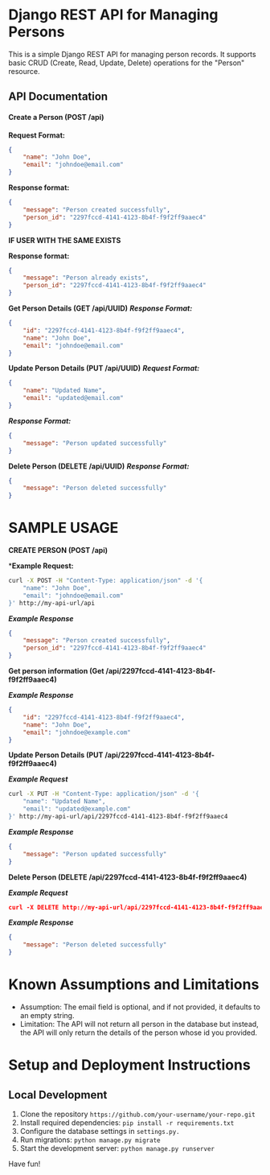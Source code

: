# Django REST API for Managing Persons

This is a simple Django REST API for managing person records. It supports basic CRUD (Create, Read, Update, Delete) operations for the "Person" resource.

## API Documentation

#### Create a Person (POST /api)

**Request Format:**

```json
{
    "name": "John Doe",
    "email": "johndoe@email.com"
}
```

**Response format:**
```json
{
    "message": "Person created successfully",
    "person_id": "2297fccd-4141-4123-8b4f-f9f2ff9aaec4"
}
```

**IF USER WITH THE SAME EXISTS**

**Response format:**
```json
{
    "message": "Person already exists",
    "person_id": "2297fccd-4141-4123-8b4f-f9f2ff9aaec4"
}
```

**Get Person Details (GET /api/UUID)**
***Response Format:***

```json
{
    "id": "2297fccd-4141-4123-8b4f-f9f2ff9aaec4",
    "name": "John Doe",
    "email": "johndoe@email.com"
}
```

**Update Person Details (PUT /api/UUID)**
***Request Format:***

```json
{
    "name": "Updated Name",
    "email": "updated@email.com"
}
```

***Response Format:***
```json
{
    "message": "Person updated successfully"
}
```

**Delete Person (DELETE /api/UUID)**
***Response Format:***

```json
{
    "message": "Person deleted successfully"
}
```

# SAMPLE USAGE

**CREATE PERSON (POST /api)**

***Example Request:**

```bash
curl -X POST -H "Content-Type: application/json" -d '{
    "name": "John Doe",
    "email": "johndoe@email.com"
}' http://my-api-url/api
```

***Example Response***
```json
{
    "message": "Person created successfully",
    "person_id": "2297fccd-4141-4123-8b4f-f9f2ff9aaec4"
}
```

**Get person information (Get /api/2297fccd-4141-4123-8b4f-f9f2ff9aaec4)**

***Example Response***
```json
{
    "id": "2297fccd-4141-4123-8b4f-f9f2ff9aaec4",
    "name": "John Doe",
    "email": "johndoe@example.com"
}
```

**Update Person Details (PUT /api/2297fccd-4141-4123-8b4f-f9f2ff9aaec4)**

***Example Request***

```bash
curl -X PUT -H "Content-Type: application/json" -d '{
    "name": "Updated Name",
    "email": "updated@example.com"
}' http://my-api-url/api/2297fccd-4141-4123-8b4f-f9f2ff9aaec4
```

***Example Response***

```json
{
    "message": "Person updated successfully"
}
```

**Delete Person (DELETE /api/2297fccd-4141-4123-8b4f-f9f2ff9aaec4)**

***Example Request***

```json
curl -X DELETE http://my-api-url/api/2297fccd-4141-4123-8b4f-f9f2ff9aaec4
```

***Example Response***
```json
{
    "message": "Person deleted successfully"
}
```

# Known Assumptions and Limitations

* Assumption: The email field is optional, and if not provided, it defaults to an empty string.
* Limitation: The API will not return all person in the database but instead, the API will only return the details of the person whose id you provided.


# Setup and Deployment Instructions

## Local Development

1. Clone the repository `https://github.com/your-username/your-repo.git`
2. Install required dependencies: `pip install -r requirements.txt`
3. Configure the database settings in `settings.py.`
4. Run migrations: `python manage.py migrate`
5. Start the development server: `python manage.py runserver`


Have fun!

